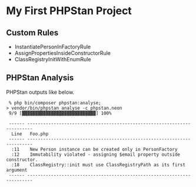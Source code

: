 # My First PHPStan Project

## Custom Rules

- InstantiatePersonInFactoryRule
- AssignPropertiesInsideConstructorRule
- ClassRegistryInitWithEnumRule

## PHPStan Analysis

PHPStan outputs like below.

```console
 % php bin/composer phpstan:analyse;
> vendor/bin/phpstan analyse -c phpstan.neon
 9/9 [▓▓▓▓▓▓▓▓▓▓▓▓▓▓▓▓▓▓▓▓▓▓▓▓▓▓▓▓] 100%

 ------ ------------------------------------------------------------------------
  Line   Foo.php
 ------ ------------------------------------------------------------------------
  :11    New Person instance can be created only in PersonFactory
  :12    Immutability violated - assigning $email property outside constructor.
  :18    ClassRegistry::init must use ClassRegistryPath as its first argument
 ------ ------------------------------------------------------------------------
```
